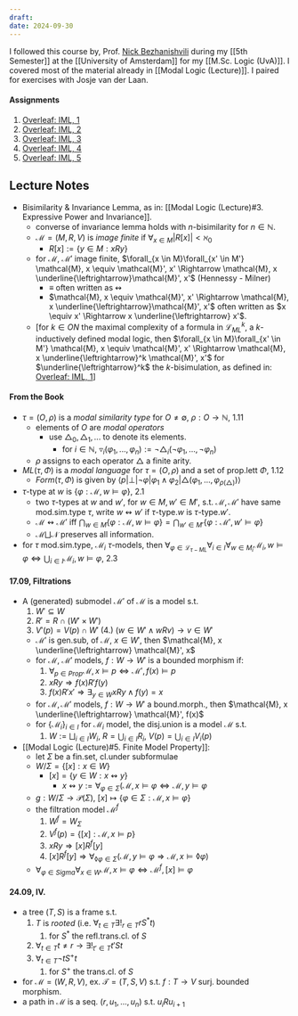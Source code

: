 ```yaml
---
draft: 
date: 2024-09-30
---
```

I followed this course by, Prof. [Nick Bezhanishvili]() during my [[5th Semester]] at the [[University of Amsterdam]] for my [[M.Sc. Logic (UvA)]]. I covered most of the material already in [[Modal Logic (Lecture)]]. I paired for exercises with Josje van der Laan.
#### Assignments
1. [Overleaf: IML, 1](https://www.overleaf.com/read/qdtknhmjymqt#0a2005)
2. [Overleaf: IML, 2](https://www.overleaf.com/read/cpcbpxgshgwx#9933a8)
3. [Overleaf: IML, 3](https://www.overleaf.com/read/fhfgdcfdxfks#e50bb8)
4. [Overleaf: IML, 4](https://www.overleaf.com/read/nqzhrtkqwbjy#cd734e)
5. [Overleaf: IML, 5](https://www.overleaf.com/read/bnbpqggkwwdm#e2f4f5)

## Lecture Notes
- Bisimilarity & Invariance Lemma, as in: [[Modal Logic (Lecture)#3. Expressive Power and Invariance]].
	- converse of invariance lemma holds with $n$-bisimilarity for $n \in \mathbb{N}$.
	- $\mathcal{M} = (M, R, V)$ is _image finite_ if $\forall_{x \in M} |R[x]| < \aleph_0$
		- $R[x] := \{y \in M : x R y\}$
	- for $\mathcal{M}$, $\mathcal{M}'$ image finite, $\forall_{x \in M}\forall_{x' \in M'} \mathcal{M}, x \equiv \mathcal{M}', x' \Rightarrow \mathcal{M}, x \underline{\leftrightarrow}\mathcal{M}', x'$ (Hennessy - Milner)
		- $\equiv$ often written as $\leftrightsquigarrow$
		- $\mathcal{M}, x \equiv \mathcal{M}', x' \Rightarrow \mathcal{M}, x \underline{\leftrightarrow}\mathcal{M}', x'$ often written as $x \equiv x' \Rightarrow x \underline{\leftrightarrow} x'$.
	- \[for $k \in ON$ the maximal complexity of a formula in $\mathcal{L}^k_{ML}$, a $k$-inductively defined modal logic, then $\forall_{x \in M}\forall_{x' \in M'} \mathcal{M}, x \equiv \mathcal{M}', x' \Rightarrow \mathcal{M}, x \underline{\leftrightarrow}^k \mathcal{M}', x'$ for $\underline{\leftrightarrow}^k$ the $k$-bisimulation, as defined in: [Overleaf: IML, 1](https://www.overleaf.com/read/qdtknhmjymqt#0a2005)\]
#### From the Book
- $\tau = (O, \rho)$ is a _modal similarity type_ for $O \not = \emptyset$, $\rho: O \to \mathbb{N}$, 1.11
	- elements of $O$ are _modal operators_
		- use $\triangle_0, \triangle_1, ...$ to denote its elements.
			- for $i \in \mathbb{N}$, $\triangledown_i(\varphi_1, ..., \varphi_n) := \lnot \triangle_i (\lnot \varphi_1, ..., \lnot \varphi_n)$ 
	- $\rho$ assigns to each operator $\triangle$ a finite arity.
- $ML(\tau, \Phi)$ is a _modal language_ for $\tau = (O, \rho)$ and a set of prop.lett $\Phi$, 1.12
	- $Form(\tau, \Phi)$ is given by $\langle p | \bot | \lnot \varphi | \varphi_1 \land \varphi_2 | \triangle (\varphi_1, ..., \varphi_{\rho(\triangle)}) \rangle$ 
- $\tau$-type at $w$ is $\{\varphi : \mathcal{M}, w \models\varphi\}$, 2.1
	- two $\tau$-types at $w$ and $w'$, for $w \in M, w' \in M'$, s.t. $\mathcal{M}, \mathcal{M}'$ have same mod.sim.type $\tau$, write $w \leftrightsquigarrow w'$ if $\tau$-type.$w$ is $\tau$-type.$w'$.
	- $\mathcal{M} \leftrightsquigarrow \mathcal{M}'$ iff $\bigcap_{w \in M} \{\varphi : \mathcal{M}, w \models\varphi\} = \bigcap_{w' \in M'} \{\varphi : \mathcal{M}', w' \models\varphi\}$
	- $\mathcal{M} \bigsqcup \mathcal{N}$ preserves all information.
- for $\tau$ mod.sim.type, $\mathcal{M}_i$ $\tau$-models, then $\forall_{\varphi \in \mathcal{L}_{\tau-ML}}\forall_{i \in I} \forall_{w \in M_i} \mathcal{M}_i, w \models \varphi \Leftrightarrow \bigcup_{i \in I}\mathcal{M}_i, w \models \varphi$, 2.3
#### 17.09, Filtrations
- A (generated) submodel $\mathcal{M}'$ of $\mathcal{M}$ is a model s.t.
	1. $W' \subseteq W$ 
	2. $R' = R \cap (W' \times W')$
	3. $V'(p) = V(p) \cap W'$ 
	(4.) $(w \in W' \land wRv) \to v \in W'$ 
	- $\mathcal{M'}$ is gen.sub, of $\mathcal{M}$, $x \in W'$, then $\mathcal{M}, x \underline{\leftrightarrow} \mathcal{M}', x$
	- for $\mathcal{M}$, $\mathcal{M}'$ models, $f: W \to W'$ is a bounded morphism if:
		1. $\forall_{p \in Prop}\mathcal{M}, x \models p \Leftrightarrow \mathcal{M'}, f(x) \models p$
		2. $x R y \Rightarrow f(x) R' f(y)$
		3. $f(x) R' x' \Rightarrow \exists_{y \in W} x R y \land f(y) = x$
	- for $\mathcal{M}, \mathcal{M}'$ models, $f: W \to W'$ a bound.morph., then $\mathcal{M}, x \underline{\leftrightarrow} \mathcal{M}', f(x)$
	- for $\{\mathcal{M}_i\}_{i \in I}$ for $\mathcal{M}_i$ model, the disj.union is a model $\mathcal{M}$ s.t.
		1. $W := \bigsqcup_{i \in I} W_i$, $R = \bigcup_{i \in I} R_i$, $V(p) = \bigcup_{i \in I} V_i(p)$ 
- [[Modal Logic (Lecture)#5. Finite Model Property]]:
	- let $\Sigma$ be a fin.set, cl.under subformulae
	- $W/\Sigma = \{[x]: x \in W\}$
		- $[x] =\{y \in W : x \leftrightsquigarrow y\}$
			- $x \leftrightsquigarrow y := \forall_{\varphi\in \Sigma}(\mathcal{M}, x \models \varphi \Leftrightarrow \mathcal{M}, y \models \varphi$
	- $g: W / \Sigma \to \mathcal{P}(\Sigma)$, $[x] \mapsto \{\varphi \in \Sigma : \mathcal{M},x \models \varphi\}$
	- the filtration model $\mathcal{M}^f$
		1. $W^f = W_\Sigma$
		2. $V^f(p) = \{[x]: \mathcal{M}, x \models p\}$
		3. $xRy \Rightarrow [x] R^f [y]$ 
		4. $[x]R^f[y] \Rightarrow \forall_{\lozenge \varphi \in \Sigma}(\mathcal{M}, y \models \varphi \Rightarrow \mathcal{M}, x \models \lozenge \varphi)$
	- $\forall_{\varphi \in Sigma} \forall_{x \in W} \mathcal{M}, x \models \varphi \Leftrightarrow \mathcal{M}^f, [x] \models \varphi$
#### 24.09, IV.
- a tree $(T,S)$ is a frame s.t. 
	1. $T$ is _rooted_ (i.e. $\forall_{t \in T}\exists!_{r \in T} rS^*t$)
		1. for $S^*$ the refl.trans.cl. of $S$
	2. $\forall_{t \in T} t \not = r \to \exists!_{t' \in T} t' S t$
	3. $\forall_{t \in T} \lnot t S^+ t$
		1. for $S^+$ the trans.cl. of $S$
- for $\mathcal{M} = (W, R, V)$, ex. $\mathcal{T} = (T, S, V)$ s.t. $f: T \to V$ surj. bounded morphism.
- a path in $\mathcal{M}$ is a seq. $(r, u_1, ..., u_n)$ s.t. $u_i R u_{i + 1}$ 